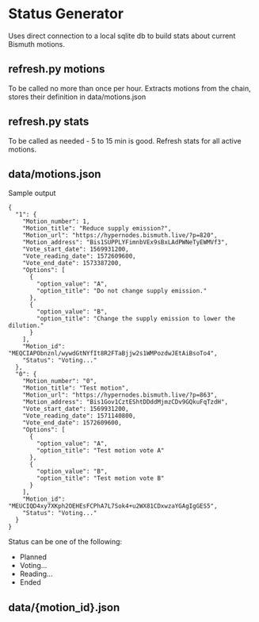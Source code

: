 # Status Generator

Uses direct connection to a local sqlite db to build stats about current Bismuth motions.


## refresh.py motions

To be called no more than once per hour. Extracts motions from the chain, stores their definition in data/motions.json

## refresh.py stats

To be called as needed - 5 to 15 min is good. Refresh stats for all active motions.

## data/motions.json

Sample output
```
{
  "1": {
    "Motion_number": 1,
    "Motion_title": "Reduce supply emission?",
    "Motion_url": "https://hypernodes.bismuth.live/?p=820",
    "Motion_address": "Bis1SUPPLYFimnbVEx9sBxLAdPWNeTyEWMVf3",
    "Vote_start_date": 1569931200,
    "Vote_reading_date": 1572609600,
    "Vote_end_date": 1573387200,
    "Options": [
      {
        "option_value": "A",
        "option_title": "Do not change supply emission."
      },
      {
        "option_value": "B",
        "option_title": "Change the supply emission to lower the dilution."
      }
    ],
    "Motion_id": "MEQCIAPObnznl/wywdGtNYfIt8R2FTaBjjw2s1WMPozdwJEtAiBsoTo4",
    "Status": "Voting..."
  },
  "0": {
    "Motion_number": "0",
    "Motion_title": "Test motion",
    "Motion_url": "https://hypernodes.bismuth.live/?p=863",
    "Motion_address": "Bis1Gov1CztEShtDDddMjmzCDv9GQkuFqTzdH",
    "Vote_start_date": 1569931200,
    "Vote_reading_date": 1571140800,
    "Vote_end_date": 1572609600,
    "Options": [
      {
        "option_value": "A",
        "option_title": "Test motion vote A"
      },
      {
        "option_value": "B",
        "option_title": "Test motion vote B"
      }
    ],
    "Motion_id": "MEUCIQD4xy7XKph2OEHEsFCPhA7L7Sok4+u2WX81CDxwzaYGAgIgGES5",
    "Status": "Voting..."
  }
}

```

Status can be one of the following:    
- Planned
- Voting...
- Reading...
- Ended

## data/{motion_id}.json
 
